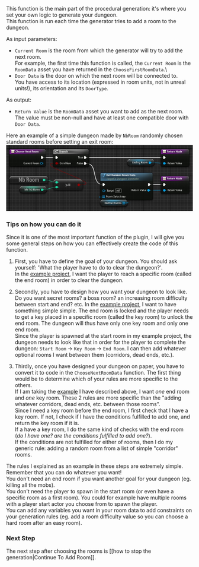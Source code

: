 This function is the main part of the procedural generation: it's where you set your own logic to generate your dungeon.\
This function is run each time the generator tries to add a room to the dungeon.

As input parameters:
- `Current Room` is the room from which the generator will try to add the next room.\
For example, the first time this function is called, the `Current Room` is the `RoomData` asset you have returned in the `ChooseFirstRoomData`.\
- `Door Data` is the door on which the next room will be connected to.\
You have access to its location (expressed in room units, not in unreal units!), its orientation and its `DoorType`.

As output:
- `Return Value` is the `RoomData` asset you want to add as the next room. The value must be non-null and have at least one compatible door with `Door Data`.

Here an example of a simple dungeon made by `NbRoom` randomly chosen standard rooms before setting an exit room:\
![](Images/ChooseNextRoomData.jpg)

### Tips on how you can do it

Since it is one of the most important function of the plugin, I will give you some general steps on how you can effectively create the code of this function.

1. First, you have to define the goal of your dungeon. You should ask yourself: 'What the player have to do to clear the dungeon?'.\
In the [example project][1], I want the player to reach a specific room (called the end room) in order to clear the dungeon.

2. Secondly, you have to design how you want your dungeon to look like.\
Do you want secret rooms? a boss room? an increasing room difficulty between start and end? etc.
In the [example project][1], I want to have something simple simple.
The end room is locked and the player needs to get a key placed in a specific room (called the key room) to unlock the end room.
The dungeon will thus have only one key room and only one end room.\
Since the player is spawned at the start room in my example project, the dungeon needs to look like that in order for the player to complete the dungeon: `Start Room` -> `Key Room` -> `End Room`.
I can then add whatever optional rooms I want between them (corridors, dead ends, etc.).

3. Thirdly, once you have designed your dungeon on paper, you have to convert it to code in the `ChooseNextRoomData` function.
The first thing would be to determine which of your rules are more specific to the others.\
If I am taking the [example][1] I have described above, I want *one* end room and *one* key room.
These 2 rules are more specific than the "adding whatever corridors, dead ends, etc. between those rooms".\
Since I need a key room before the end room, I first check that I have a key room.
If not, I check if I have the conditions fulfilled to add one, and return the key room if it is.\
If a have a key room, I do the same kind of checks with the end room (*do I have one? are the conditions fulfilled to add one?*).\
If the conditions are not fulfilled for either of rooms, then I do my generic rule: adding a random room from a list of simple "corridor" rooms.

The rules I explained as an example in these steps are extremely simple.\
Remember that you can do whatever you want!\
You don't need an end room if you want another goal for your dungeon (eg. killing all the mobs).\
You don't need the player to spawn in the start room (or even have a specific room as a first room).
You could for example have multiple rooms with a player start actor you choose from to spawn the player.\
You can add any variables you want in your room data to add constraints on your generation rules (eg. add a room difficulty value so you can choose a hard room after an easy room).

### **Next Step**
The next step after choosing the rooms is [[how to stop the generation|Continue To Add Room]].

[1]: https://github.com/BenPyton/DungeonExample
